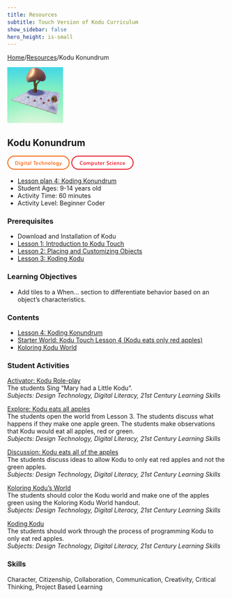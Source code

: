 ```yaml
---
title: Resources
subtitle: Touch Version of Kodu Curriculum
show_sidebar: false
hero_height: is-small
---
```


[Home](..)/[Resources](.)/Kodu Konundrum

[![](kodu_konundrum.png)](https://www.kodugamelab.com/worlds/#dxFmr9cZLkGWeFv2y_1mrw==)

## Kodu Konundrum
![Digital Technology](dt.png) ![Computer Science](cs.png)

* [Lesson plan 4: Koding Konundrum](Kodu_Touch_Primer_Lesson_4.pdf)
* Student Ages: 9-14 years old
* Activity Time: 60 minutes
* Activity Level: Beginner Coder

### Prerequisites 
* Download and Installation of Kodu
* [Lesson 1: Introduction to Kodu Touch](introduction_to_kodu_touch)
* [Lesson 2: Placing and Customizing Objects](placing_and_customizing_objects)
* [Lesson 3: Koding Kodu](koding_kodu)

### Learning Objectives
* Add tiles to a When… section to differentiate behavior based on an object’s characteristics.

### Contents
* [Lesson 4: Koding Konundrum](Kodu_Touch_Primer_Lesson_4.pdf#page=1)
* [Starter World: Kodu Touch Lesson 4 (Kodu eats only red apples)](https://www.kodugamelab.com/worlds/#dxFmr9cZLkGWeFv2y_1mrw==)
* [Koloring Kodu World](Koloring_Kodu_World.pdf)

### Student Activities
[Activator: Kodu Role-play](Kodu_Touch_Primer_Lesson_4.pdf#page=1)<br>
The students Sing “Mary had a Little Kodu”.<br>
*Subjects: Design Technology, Digital Literacy, 21st Century Learning Skills*

[Explore: Kodu eats all apples](Kodu_Touch_Primer_Lesson_4.pdf#page=1)<br>
The students open the world from Lesson 3. The students discuss what happens if they make one apple green. The students make observations that Kodu would eat all apples, red or green.<br>
*Subjects: Design Technology, Digital Literacy, 21st Century Learning Skills*

[Discussion: Kodu eats all of the apples](Kodu_Touch_Primer_Lesson_4.pdf#page=1)<br>
The students discuss ideas to allow Kodu to only eat red apples and not the green apples.<br>
*Subjects: Design Technology, Digital Literacy, 21st Century Learning Skills*

[Koloring Kodu’s World](Kodu_Touch_Primer_Lesson_4.pdf#page=2)<br>
The students should color the Kodu world and make one of the apples green using the Koloring Kodu World handout.<br>
*Subjects: Design Technology, Digital Literacy, 21st Century Learning Skills*

[Koding Kodu](Kodu_Touch_Primer_Lesson_4.pdf#page=2)<br>
The students should work through the process of programming Kodu to only eat red apples.<br>
*Subjects: Design Technology, Digital Literacy, 21st Century Learning Skills*

### Skills
Character,
Citizenship,
Collaboration,
Communication,
Creativity,
Critical Thinking,
Project Based Learning 




